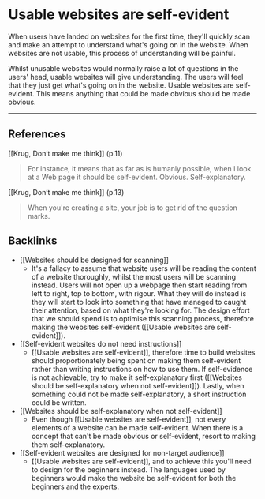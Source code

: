# Usable websites are self-evident
When users have landed on websites for the first time, they'll quickly scan and make an attempt to understand what's going on in the website. When websites are not usable, this process of understanding will be painful. 

Whilst unusable websites would normally raise a lot of questions in the users' head, usable websites will give understanding. The users will feel that they just get what's going on in the website. Usable websites are self-evident. This means anything that could be made obvious should be made obvious.

- - -
## References
[[Krug, Don’t make me think]] (p.11)
> For instance, it means that as far as is humanly possible, when I look at a Web page it should be self-evident. Obvious. Self-explanatory.

[[Krug, Don’t make me think]] (p.13)
> When you're creating a site, your job is to get rid of the question marks.

## Backlinks
* [[Websites should be designed for scanning]]
	* It's a fallacy to assume that website users will be reading the content of a website thoroughly, whilst the most users will be scanning instead. Users will not open up a webpage then start reading from left to right, top to bottom, with rigour. What they will do instead is they will start to look into something that have managed to caught their attention, based on what they're looking for. The design effort that we should spend is to optimise this scanning process, therefore making the websites self-evident ([[Usable websites are self-evident]]).
* [[Self-evident websites do not need instructions]]
	* [[Usable websites are self-evident]], therefore time to build websites should proportionately being spent on making them self-evident rather than writing instructions on how to use them. If self-evidence is not achievable, try to make it self-explanatory first ([[Websites should be self-explanatory when not self-evident]]). Lastly, when something could not be made self-explanatory, a short instruction could be written.
* [[Websites should be self-explanatory when not self-evident]]
	* Even though [[Usable websites are self-evident]], not every elements of a website can be made self-evident. When there is a concept that can't be made obvious or self-evident, resort to making them self-explanatory.
* [[Self-evident websites are designed for non-target audience]]
	* [[Usable websites are self-evident]], and to achieve this you'll need to design for the beginners instead. The languages used by beginners would make the website be self-evident for both the beginners and the experts.

<!-- #evergreen -->

<!-- {BearID:A05952DB-447A-4CE4-A1A9-A569E3FE13BC-408-0000C4D0787EEED9} -->
